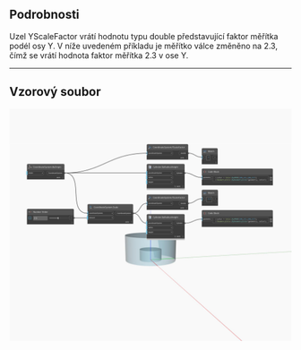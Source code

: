 ## Podrobnosti
Uzel YScaleFactor vrátí hodnotu typu double představující faktor měřítka podél osy Y. V níže uvedeném příkladu je měřítko válce změněno na 2.3, čímž se vrátí hodnota faktor měřítka 2.3 v ose Y.
___
## Vzorový soubor

![YScaleFactor](./Autodesk.DesignScript.Geometry.CoordinateSystem.YScaleFactor_img.jpg)


